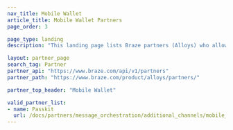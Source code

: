 ```yaml
---
nav_title: Mobile Wallet
article_title: Mobile Wallet Partners
page_order: 3

page_type: landing
description: "This landing page lists Braze partners (Alloys) who allow you to integrate mobile wallet providers with your messaging."

layout: partner_page
search_tag: Partner
partner_api: "https://www.braze.com/api/v1/partners"
partner_path: "https://www.braze.com/product/alloys/partners/"

partner_top_header: "Mobile Wallet"

valid_partner_list:
- name: Passkit
  url: /docs/partners/message_orchestration/additional_channels/mobile_wallet/passkit/
---
```


